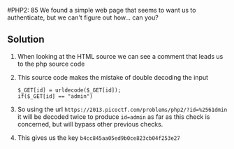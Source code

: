 #PHP2: 85
We found a simple web page that seems to want us to authenticate, but we can't figure out how... can you?

## Solution
1. When looking at the HTML source we can see a comment that leads us to the php source code

2. This source code makes the mistake of double decoding the input

   ```
   $_GET[id] = urldecode($_GET[id]);
   if($_GET[id] == "admin")
   ```

3. So using the url `https://2013.picoctf.com/problems/php2/?id=%2561dmin` it will be decoded twice to produce `id=admin` as far as this check is concerned, but will bypass other previous checks.

4. This gives us the key `b4cc845aa05ed9b0ce823cb04f253e27`
